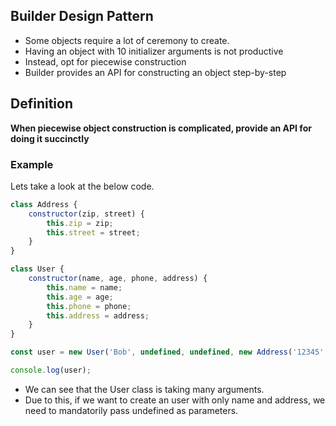 ## Builder Design Pattern
* Some objects require a lot of ceremony to create.
* Having an object with 10 initializer arguments is not productive
* Instead, opt for piecewise construction
* Builder provides an API for constructing an object step-by-step

## Definition
 **When piecewise object construction is complicated, provide an API for doing it succinctly**

### Example

Lets take a look at the below code.

```js
class Address {
    constructor(zip, street) {
        this.zip = zip;
        this.street = street;
    }
}

class User {
    constructor(name, age, phone, address) {
        this.name = name;
        this.age = age;
        this.phone = phone;
        this.address = address;
    }
}

const user = new User('Bob', undefined, undefined, new Address('12345', 'street'));

console.log(user);
```

* We can see that the User class is taking many arguments.
* Due to this, if we want to create an user with only name and address, we need to mandatorily pass undefined as parameters.
